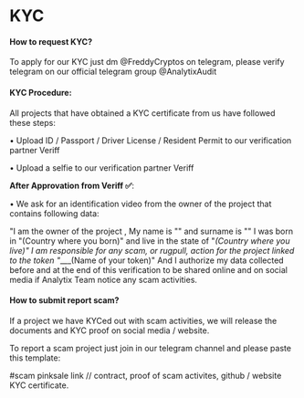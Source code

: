 # KYC

#### How to request KYC?

To apply for our KYC just dm @FreddyCryptos on telegram, please verify telegram on our official telegram group @AnalytixAudit

#### KYC Procedure:

All projects that have obtained a KYC certificate from us have followed these steps:

• Upload ID / Passport / Driver License / Resident Permit to our verification partner Veriff

• Upload a selfie to our verification partner Veriff

**After Approvation from Veriff ✅**:

• We ask for an identification video from the owner of the project that contains following data:

"I am the owner of the project , My name is "" and surname is "" I was born in "(Country where you born)" and live in the state of "_(Country where you live)" I am responsible for any scam, or rugpull, action for the project linked to the token "____(Name of your token)" And I authorize my data collected before and at the end of this verification to be shared online and on social media if Analytix Team notice any scam activities.


#### How to submit report scam?


If a project we have KYCed out with scam activities, we will release the documents and KYC proof on social media / website.

To report a scam project just join in our telegram channel and please paste this template:

#scam pinksale link // contract, proof of scam activites, github / website KYC certificate.
